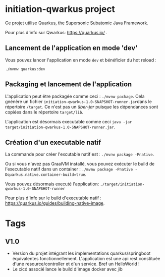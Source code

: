 # initiation-qwarkus project

Ce projet utilise Quarkus, the Supersonic Subatomic Java Framework.

Pour plus d'info sur Qwarkus: https://quarkus.io/ .

## Lancement de l'application en mode 'dev'

Vous pouvez lancer l'application en mode `dev` et bénéficier du hot reload :
```
./mvnw quarkus:dev
```

## Packaging et lancement  de l'application

L'application peut être packagée comme ceci : `./mvnw package`.
Cela gnénère un fichier `initiation-qwarkus-1.0-SNAPSHOT-runner.jar`dans le répertoire `/target`.
Ce n'est pas un _über-jar_ puisque les dépendances sont copiées dans le répertoire `target/lib`.

L'application est désormais executable comme ceci `java -jar target/initiation-qwarkus-1.0-SNAPSHOT-runner.jar`.

## Création d'un executable natif

La commande pour créer l'excutable natif est : `./mvnw package -Pnative`.

Ou si vous n'avez pas GraalVM installé, vous pouvez exécuter  le build de l'executable natif dans un container : `./mvnw package -Pnative -Dquarkus.native.container-build=true`.

Vous pouvez désormais executé l'application: `./target/initiation-qwarkus-1.0-SNAPSHOT-runner`

Pour plus d'info sur le build d'executable natif :  https://quarkus.io/guides/building-native-image.

# Tags
## V1.0
* Version du projet intégrant les implementations quarkus/springboot équivalentes fonctionnellement. L'application est une api rest constituée d'une resource/controller et d'un service. Bref un HelloWorld !
* Le cicd associé lance le build d'image docker avec jib
